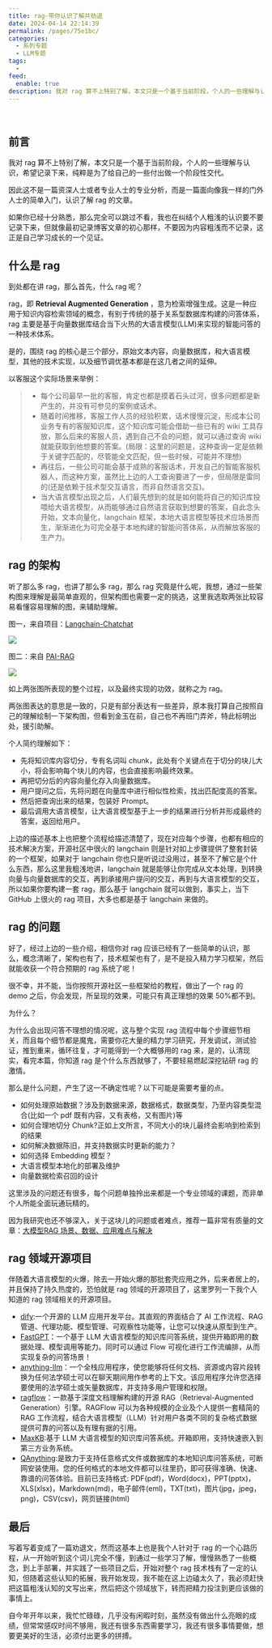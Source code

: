 ```yaml
---
title: rag-带你认识了解并劝退
date: 2024-04-14 22:14:39
permalink: /pages/75e1bc/
categories:
  - 系列专题
  - LLM专题
tags:
  -
feed:
  enable: true
description: 我对 rag 算不上特别了解，本文只是一个基于当前阶段，个人的一些理解与认识，希望记录下来，纯粹是为了给自己的一些付出做一个阶段性交代。因此这不是一篇资深人士或者专业人士的专业分析，而是一篇面向像我一样的门外人士的简单入门，认识了解 rag 的文章。如果你已经十分熟悉，那么完全可以跳过不看，我也在纠结个人粗浅的认识要不要记录下来，但就像最初记录博客文章的初心那样，不要因为内容粗浅而不记录，这正是自己学习成长的一个见证。
---
```


<br><ArticleTopAd></ArticleTopAd>

## 前言

我对 rag 算不上特别了解，本文只是一个基于当前阶段，个人的一些理解与认识，希望记录下来，纯粹是为了给自己的一些付出做一个阶段性交代。

因此这不是一篇资深人士或者专业人士的专业分析，而是一篇面向像我一样的门外人士的简单入门，认识了解 rag 的文章。

如果你已经十分熟悉，那么完全可以跳过不看，我也在纠结个人粗浅的认识要不要记录下来，但就像最初记录博客文章的初心那样，不要因为内容粗浅而不记录，这正是自己学习成长的一个见证。

## 什么是 rag

到处都在讲 rag，那么首先，什么 rag 呢？

rag，即 **Retrieval Augmented Generation** ，意为检索增强生成。这是一种应用于知识内容检索领域的概念，有别于传统的基于关系型数据库构建的问答体系，rag 主要是基于向量数据库结合当下火热的大语言模型(LLM)来实现的智能问答的一种技术体系。

是的，围绕 rag 的核心是三个部分，原始文本内容，向量数据库，和大语言模型，其他的技术实现，以及细节调优基本都是在这几者之间的延伸。

以客服这个实际场景来举例：

> - 每个公司最早一批的客服，肯定也都是摸着石头过河，很多问题都是新产生的，并没有可参见的案例或话术。
> - 随着时间推移，客服工作人员的经验积累，话术慢慢沉淀，形成本公司业务专有的客服知识库，这个知识库可能会借助一些已有的 wiki 工具存放，那么后来的客服人员，遇到自己不会的问题，就可以通过查询 wiki 就能获取到他想要的答案。(局限：这里的问题是，这种查询一定是依赖于关键字匹配的，尽管能全文匹配，但一些时候，可能并不理想)
> - 再往后，一些公司可能会基于成熟的客服话术，开发自己的智能客服机器人，而这种方案，虽然比上边的人工查询要进了一步，但局限是雷同的(还是依赖于技术型交互语言，而非自然语言交互)。
> - 当大语言模型出现之后，人们最先想到的就是如何能将自己的知识库投喂给大语言模型，从而能够通过自然语言获取到想要的答案，自此念头开始，文本向量化，langchain 框架，本地大语言模型等技术应场景而生，渐渐进化为可完全基于本地构建的智能问答体系，从而解放客服的生产力。

## rag 的架构

听了那么多 rag，也讲了那么多 rag，那么 rag 究竟是什么呢，我想，通过一些架构图来理解是最简单直观的，但架构图也需要一定的挑选，这里我选取两张比较容易看懂容易理解的图，来辅助理解。

图一，来自项目：[Langchain-Chatchat](https://github.com/chatchat-space/Langchain-Chatchat)

![](https://t.eryajf.net/imgs/2024/04/1713104154495.png)

图二：来自 [PAI-RAG](https://github.com/aigc-apps/PAI-RAG)

![](https://t.eryajf.net/imgs/2024/04/1713093745798.png)

如上两张图所表现的整个过程，以及最终实现的功效，就称之为 rag。

两张图表达的意思是一致的，只是有部分表达有一些差异，原本我打算自己按照自己的理解绘制一下架构图，但看到金玉在前，自己也不再班门弄斧，特此标明出处，援引助解。

个人简约理解如下：

- 先将知识库内容切分，专有名词叫 chunk，此处有个关键点在于切分的块儿大小，将会影响每个块儿的内容，也会直接影响最终效果。
- 再把切分后的内容向量化存入向量数据库。
- 用户提问之后，先将问题在向量库中进行相似性检索，找出匹配度高的答案。
- 然后把查询出来的结果，包装好 Prompt。
- 最后调用大语言模型，让大语言模型基于上一步的结果进行分析并形成最终的答案，返回给用户。

上边的描述基本上也把整个流程给描述清楚了，现在对应每个步骤，也都有相应的技术解决方案，开源社区中很火的 langchain 则是针对如上步骤提供了整套封装的一个框架，如果对于 langchain 你也只是听说过没用过，甚至不了解它是个什么东西，那么这里我粗浅地讲，langchain 就是能够让你完成从文本处理，到转换向量与向量数据库的交互，再到承接用户提问的交互，再到与大语言模型的交互，所以如果你要构建一套 rag，那么基于 langchain 就可以做到，事实上，当下 GitHub 上很火的 rag 项目，大多也都是基于 langchain 来做的。

## rag 的问题

好了，经过上边的一些介绍，相信你对 rag 应该已经有了一些简单的认识，那么，概念清晰了，架构也有了，技术框架也有了，是不是投入精力学习框架，然后就能收获一个符合预期的 rag 系统了呢！

很不幸，并不能，当你按照开源社区一些框架给的教程，做出了一个 rag 的 demo 之后，你会发现，所呈现的效果，可能只有真正理想的效果 50%都不到。

为什么？

为什么会出现问答不理想的情况呢，这与整个实现 rag 流程中每个步骤细节相关，而且每个细节都是魔鬼，需要你花大量的精力学习研究，开发调试，测试验证，推到重来，循环往复，才可能得到一个大概够用的 rag 来，是的，认清现实，看完本篇，你知道 rag 是个什么东西就够了，不要轻易燃起深挖钻研 rag 的激情。

那么是什么问题，产生了这一不确定性呢？以下可能是需要考量的点。

- 如何处理原始数据？涉及到数据来源，数据格式，数据类型，乃至内容类型混合(比如一个 pdf 既有内容，又有表格，又有图片)等
- 如何合理地切分 Chunk?正如上文所言，不同大小的块儿最终会影响到检索到的结果
- 如何解决数据陈旧，并支持数据实时更新的能力？
- 如何选择 Embedding 模型？
- 大语言模型本地化的部署及维护
- 向量数据检索召回的设计

这里涉及的问题还有很多，每个问题单独拎出来都是一个专业领域的课题，而非单个人所能全面玩通玩精的。

因为我研究也还不够深入，关于这块儿的问题或者难点，推荐一篇非常有质量的文章：[大模型RAG 场景、数据、应用难点与解决](https://zhuanlan.zhihu.com/p/673465732)

## rag 领域开源项目

伴随着大语言模型的火爆，除去一开始火爆的那批套壳应用之外，后来者居上的，并且保持了持久热度的，恐怕就是 rag 领域的开源项目了，这里罗列一下我个人知道的 rag 领域相关的开源项目。

- [dify](https://github.com/langgenius/dify/blob/main/README_CN.md):一个开源的 LLM 应用开发平台。其直观的界面结合了 AI 工作流程、RAG 管道、代理功能、模型管理、可观察性功能等，让您可以快速从原型到生产。
- [FastGPT](https://github.com/labring/FastGPT)：一个基于 LLM 大语言模型的知识库问答系统，提供开箱即用的数据处理、模型调用等能力。同时可以通过 Flow 可视化进行工作流编排，从而实现复杂的问答场景！
- [anything-llm](https://github.com/Mintplex-Labs/anything-llm)：一个全栈应用程序，使您能够将任何文档、资源或内容片段转换为任何法学硕士可以在聊天期间用作参考的上下文。该应用程序允许您选择要使用的法学硕士或矢量数据库，并支持多用户管理和权限。
- [ragflow](https://github.com/infiniflow/ragflow/blob/main/README_zh.md)：一款基于深度文档理解构建的开源 RAG（Retrieval-Augmented Generation）引擎。RAGFlow 可以为各种规模的企业及个人提供一套精简的 RAG 工作流程，结合大语言模型（LLM）针对用户各类不同的复杂格式数据提供可靠的问答以及有理有据的引用。
- [MaxKB](https://github.com/1Panel-dev/MaxKB):基于 LLM 大语言模型的知识库问答系统。开箱即用，支持快速嵌入到第三方业务系统。
- [QAnything](https://github.com/netease-youdao/QAnything):是致力于支持任意格式文件或数据库的本地知识库问答系统，可断网安装使用。您的任何格式的本地文件都可以往里扔，即可获得准确、快速、靠谱的问答体验。目前已支持格式: PDF(pdf)，Word(docx)，PPT(pptx)，XLS(xlsx)，Markdown(md)，电子邮件(eml)，TXT(txt)，图片(jpg，jpeg，png)，CSV(csv)，网页链接(html)

## 最后

写着写着变成了一篇劝退文，然而这基本上也是我个人针对于 rag 的一个心路历程，从一开始听到这个词儿完全不懂，到通过一些学习了解，慢慢熟悉了一些概念，到上手部署，并实践了一些项目之后，开始对整个 rag 技术栈有了一定的认知，但随着这些认知的拓展，我开始发现，我不能在这上边磕太久了，我必须赶快把这篇粗浅认知的文写出来，然后把这个领域放下，转而把精力投注到更应该做的事情上。

自今年开年以来，我忙忙碌碌，几乎没有闲暇时刻，虽然没有做出什么亮眼的成绩，但常常感叹时间不够用，我还有很多东西需要学习，我还有很多事情要做，想要更美好的生活，必须付出更多的拼搏。

<br><ArticleTopAd></ArticleTopAd>